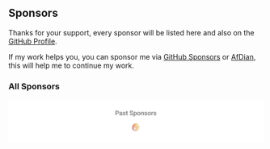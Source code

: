 ## Sponsors

Thanks for your support, every sponsor will be listed here and also on
the [GitHub Profile](https://github.com/xiaodong2008).

If my work helps you, you can sponsor me via [GitHub Sponsors](https://github.com/sponsors/xiaodong2008) or [AfDian](https://afdian.net/a/xiaodong2008), this will help me to continue my work.

### All Sponsors

<div align="center">
  <img src='./sponsors.svg'/>
</div>